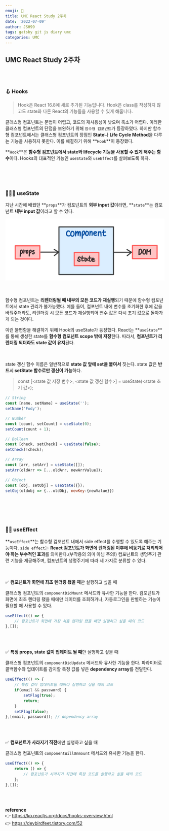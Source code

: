 ```yaml
---
emoji: 🛫️   
title: UMC React Study 2주차  
date: '2022-07-09'  
author: JSH99  
tags: gatsby git js diary umc  
categories: UMC
---
```


## UMC React Study 2주차
<br><br>

### 🪝 Hooks
>Hook은 React 16.8에 새로 추가된 기능입니다. Hook은 class를 작성하지 않고도 state와 다른 React의 기능들을 사용할 수 있게 해줍니다.  

클래스형 컴포넌트는 문법이 어렵고, 코드의 재사용성이 낮으며 축소가 어렵다. 이러한 클래스형 컴포넌트의 단점을 보완하기 위해 `함수형 컴포넌트`가 등장하였다. 하지만 함수형 컴포넌트에서는 클래스형 컴포넌트의 장점인 **State**나 **Life Cycle Method**을 다루는 기능을 사용하지 못한다. 이를 해결하기 위해 **`Hook`**이 등장했다.  

**`Hook`**은 **함수형 컴포넌트에서 state와 lifecycle 기능을 사용할 수 있게 해주는 함수**이다. Hooks의 대표적인 기능인 `useState`와 `useEffect`를 살펴보도록 하자.    
<br><br><br><br>   

### 🧘🏻‍♀️ useState
지난 시간에 배웠던 **`props`**가 컴포넌트의 **외부 input 값**이라면, **`state`**는 컴포넌트 **내부 input 값**이라고 할 수 있다.

![props vs state](./img/props_.jpeg)  
<br><br>

함수형 컴포넌트는 **리렌더링될 때 내부의 모든 코드가 재실행**되기 때문에 함수형 컴포넌트에서 state 관리가 불가능했다. 예를 들어, 컴포넌트 내에 변수를 초기화한 후에 값을 바꿔주더라도, 리렌더링 시 모든 코드가 재실행되어 변수 값은 다시 초기 값으로 돌아가게 되는 것이다.    

이런 불편함을 해결하기 위해 Hook의 useState가 등장했다. React는 **`useState`**를 통해 생성한 state를 **함수형 컴포넌트 scope 밖에 저장**한다. 따라서, **컴포넌트가 리렌더링 되더라도 state 값이 유지**된다.  
<br><br>  

state 갱신 함수 이름은 일반적으로 **state 값 앞에 set을 붙여서** 짓는다. state 값은 **반드시 setState 함수로만 갱신이 가능**하다.  

>const [<state 값 저장 변수>, <state 값 갱신 함수>] = useState(<state 초기 값>);  
```javascript
// String
const [name, setName] = useState('');
setName('Fody');
```
```javascript
// Number
const [count, setCount] = useState(0);
setCount(count + 1);
```
```javascript
// Bollean
const [check, setCheck] = useState(false);
setCheck(!check);
```
```javascript
// Array
const [arr, setArr] = useState([]);
setArr(oldArr => [...oldArr, newArrValue]);
```
```javascript
// Object
const [obj, setObj] = useState({});
setObj(oldobj => {...oldObj, newKey:{newValue}})
```
<br><br><br><br>

### 🏄🏻 useEffect
**`useEffect`**는 함수형 컴포넌트 내에서 side effect를 수행할 수 있도록 해주는 기능이다. `side effect`는 **React 컴포넌트가 화면에 렌더링된 이후에 비동기로 처리되어야 하는 부수적인 효과**를 의미한다.(부작용의 의미 아님 주의!) 컴포넌트의 생명주기 관련 기능을 제공해주며, 컴포넌트의 생명주기에 따라 세 가지로 분류할 수 있다.   
<br><br>

✅ **컴포넌트가 화면에 최초 렌더링 됐을 때**만 실행하고 싶을 때    

클래스형 컴포넌트의 `componentDidMount` 메서드와 유사한 기능을 한다. 컴포넌트가 화면에 최초 렌더링 됐을 때에만 데이터를 조회하거나, 자동로그인을 판별하는 기능이 필요할 때 사용할 수 있다.
```javascript
useEffect(() => {
	// 컴포넌트가 화면에 가장 처음 렌더링 됐을 때만 실행하고 싶을 때의 코드
},[]);
```
<br><br>    

✅ **특정 props, state 값이 업데이트 될 때**만 실행하고 싶을 때    

클래스형 컴포넌트의 `componentDidUpdate` 메서드와 유사한 기능을 한다. 파라미터로 콜백함수와 업데이트를 감지할 특정 값를 넣은 **dependency array**를 전달한다.
```javascript
useEffect(() => {
    // 특정 값이 업데이트될 때마다 실행하고 싶을 때의 코드
	if(email && password) {
		setFlag(true);
		return;
	}
	setFlag(false);
},[email, password]); // dependency array
```
<br><br>  

✅ **컴포넌트가 사라지기 직전**에만 실행하고 싶을 때   

클래스형 컴포넌트의 `componentWillUnmount` 메서드와 유사한 기능을 한다.
```javascript
useEffect(() => {
	return () => {
		// 컴포넌트가 사라지기 직전에 특정 코드를 실행하고 싶을 때의 코드
	};
},[]);
```

<br><br>  

**reference**  
👉 https://ko.reactjs.org/docs/hooks-overview.html  
👉 https://devbirdfeet.tistory.com/52